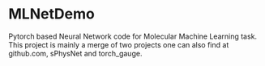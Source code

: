 # MLNetDemo
Pytorch based Neural Network code for Molecular Machine Learning task. This project is mainly a merge of two projects one can also find at github.com, sPhysNet and torch_gauge.

